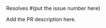 <!-- Thanks for contributing to OWASP Nest!-->

<!-- Don't forget to link your PR to an existing issue if any.-->
Resolves #(put the issue number here)

<!-- Describe the big picture of your changes.-->
Add the PR description here.

<!-- Thanks again for your contribution!-->
